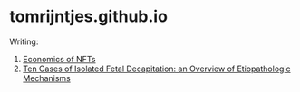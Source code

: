 # tomrijntjes.github.io

Writing:

1. [Economics of NFTs](01-economics-of-nfts.md)
1. [Ten Cases of Isolated Fetal Decapitation: an Overview of Etiopathologic Mechanisms](02-isolated-fetal-decapitation.md)
